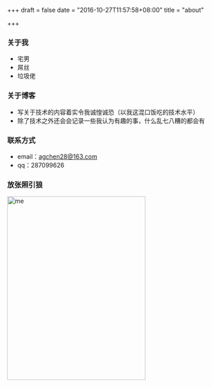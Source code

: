 +++
draft = false
date = "2016-10-27T11:57:58+08:00"
title = "about"

+++

### 关于我

* 宅男
* 屌丝
* 垃圾佬

### 关于博客

* 写关于技术的内容着实令我诚惶诚恐（以我这混口饭吃的技术水平）
* 除了技术之外还会会记录一些我认为有趣的事，什么乱七八糟的都会有

### 联系方式

* email：agchen28@163.com
* qq：287099626 

### 放张照引狼
<img src="/imgs/about/me.jpg" width = "320" height = "426" alt="me" align=center />
